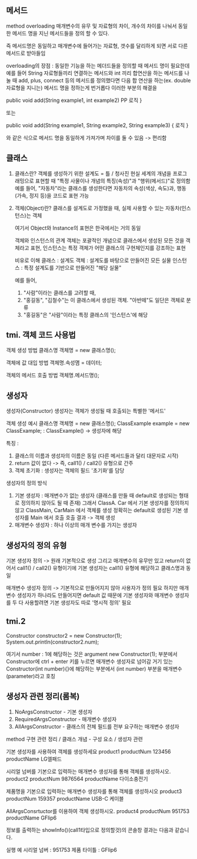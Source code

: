 ## 메서드

method overloading
매개변수의 유무 및 자료형의 차이, 개수의 차이를 나눠서
동일한 메서드 명을 지닌 메서드들을 정의 할 수 있다.

즉 메서드명은 동일하고 매개변수에 들어가는 자료형, 갯수를 달리하게 되면
서로 다른 메서드로 받아들임

overloading의 장점 :
    동일한 기능을 하는 메더드들을 정의할 때 메서드 명이 필요한데
    예를 들어 String 자료형들끼리 연결하는 메서드와
    int 끼리 합연산을 하는 메서드를 나눌 때
    add, plus, connect 등의 메서드를 정의했다면
    다음 합 연산을 하는(ex. double 자료형을 지니는) 메서드 명을 정하는게 번거롭다
    이러한 부분의 해결을 
    
public void add(String example1, int example2) PP
    로직
}

또는 

public void add(String example1, String example2, String example3) {
    로직
}

와 같은 식으로 메서드 명을 동일하게 가져가며 차이를 둘 수 있음 -> 편리함



## 클래스

1. 클래스란?
   객체를 생성하기 위한 설계도 = 틀 / 청사진
   현실 세계의 개념을 프로그래밍으로 표현할 때
   "특정 사물이나 개념의 특징(속성)"과 "행위(메서드)"로 정의함
   예를 들어,
   "자동차"라는 클래스를 생성한다면 자동차의 속성(색상, 속도)과,
   행동(가속, 정지 등)을 코드로 표현 가능

2. 객체(Object)란?
   클래스를 설계도로 가정했을 때, 실제 사용할 수 있는 자동차(인스턴스)는 객체

   여기서 Object와 Instance의 표현은 한국에서는 거의 동일

   객체와 인스턴스의 관계
   객체는 포괄적인 개념으로 클래스에서 생성된 모든 것을 객체라고 표현,
   인스턴스는 특정 객체가 어떤 클래스의 구현체인지를 강조하는 표현

   비유로 이해
   클래스 : 설계도
   객체 : 설계도를 바탕으로 만들어진 모든 실물
   인스턴스 : 특정 설계도를 기반으로 만들어진 "해당 실물"

   예를 들어,
   1. "사람"이라는 클래스를 고려할 때,
   2. "홍길동", "김철수"는 이 클래스에서 생성된 객체. "아반떼"도 일단은 객체로 분류
   3. "홍길동"은 "사람"이라는 특정 클래스의 '인스턴스'에 해당



## tmi. 객체 코드 사용법
객체 생성 방법
클래스명 객체명 = new 클래스명();

객체에 값 대입 방법
객체명.속성몀 = 데이터;

객체의 메서드 호출 방법
객체명.메서드명();



## 생성자

생성자(Constructor)
생성자는 객체가 생성될 때 호출되는 특별한 '메서드'

객체 생성 예시
클래스명        객체명 = new 클래스명();
ClassExample example = new ClassExample;
: ClassExample() -> 생성자에 해당

특징 :
1. 클래스의 이름과 생성자의 이름은 동일
        (다른 메서드들과 달리 대문자로 시작)
2. return 값이 없다 -> 즉, call1() / call2() 유형으로 간주
3. 객체 초기화 : 생성자는 객체의 필드 '초기화'를 담당

생성자의 정의 방식
1. 기본 생성자 : 매개변수가 없는 생성자
        (클래스를 만들 때 default로 생성되는 형태로 정의하지 않아도 될 때 존재)
        그래서 ClassA. Car 에서 기본 생성자를 정의하지 않고
        ClassMain, CarMain 에서 객체를 생성
            정확히는 default로 생성된 기본 생성자를 Main 에서 호출
            호출 결과 -> 객체 생성
2. 매개변수 생성자 : 하나 이상의 매개 변수를 가지는 생성자

## 생성자의 정의 유형
기본 생성자 정의 -> 원래 기본적으로 생성
그리고 매개변수의 유무만 있고 return이 없어서 call1() / call2() 유형이기에
기본 생성자는 call1() 유형에 해당하고 클래스명과 동일

매개변수 생성자 정의 -> 기본적으로 만들어지지 않아 사용자가 정의 필요
하지만 매개변수 생성자가 하나라도 만들어지면 default 값
때문에 기본 생성자와 매개변수 생성자를 두 다 사용할려면
기본 생성자도 따로 '명시적 정의' 필요

## tmi.2
Constructor constructor2 = new Constructor(1);
System.out.println(constructor2.num);

여기서 number : 1에 해당하는 것은 argument
new Constructor(1); 부분에서 Constructor에
ctrl + enter 키를 누르면 매개변수 생성자로 넘어감
거기 있는 Constructor(int number){}에  해당하는 부분에서
(int number) 부분을 매개변수(parameter)라고 호칭

## 생성자 관련 정리(롬복)
1. NoArgsConstructor - 기본 생성자
2. RequiredArgsConstructor - 매개변수 생성자
3. AllArgsConstructor - 클래스의 전체 필드를 전부 요구하는 매개변수 생성자

method 구현 관련 정리 / 클래스 개념 - 구성 요소 / 생성자 관련


기본 생성자를 사용하여 객체를 생성하세요 product1 productNum 123456 productName LG엘패드

시리얼 넘버를 기본으로 입력하는 매개변수 생성자를 통해 객체를 생성하시오. product2 productNum 9876564 productName 다이소충전기

제품명을 기본으로 입력하는 매개변수 생성자를 통해 객체를 생성하시오 product3 productNum 159357 productName USB-C 케이블

AllArgsConsrtuctor를 이용하여 객체 생성하시오. product4 productNum 951753 productName GFlip6

정보를 출력하는 showInfo()(call1타입으로 정의할것)의 콘솔창 결과는 다음과 같습니다.

실행 예 시리얼 넘버 : 951753 제품 타이틀 : GFlip6